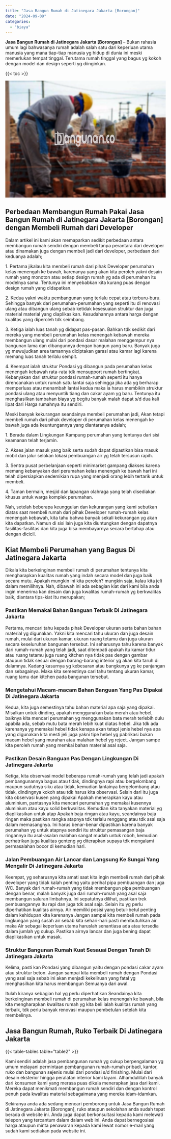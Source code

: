 ```yaml
---
title: "Jasa Bangun Rumah di Jatinegara Jakarta [Borongan]"
date: "2024-09-09"
categories: 
  - "biaya"
---
```


**Jasa Bangun Rumah di Jatinegara Jakarta \[Borongan\]** – Bukan rahasia umum lagi bahwasanya rumah adalah salah satu dari keperluan utama manusia yang mana tiap-tiap manusia yg hidup di dunia ini meski memerlukan tempat tinggal. Terutama rumah tinggal yang bagus yg kokoh dengan model dan design seperti yg diinginkan.

{{< toc >}}

![Jasa Bangun Rumah di Jatinegara Jakarta [Borongan]](/images/borong-bangunan-01.png)

## Perbedaan Membangun Rumah Pakai Jasa Bangun Rumah di Jatinegara Jakarta \[Borongan\] dengan Membeli Rumah dari Developer

Dalam artikel ini kami akan memaparkan sedikit perbedaan antara membangun rumah sendiri dengan membeli tanpa perantara dari developer atau dinamakan juga dengan membeli jadi dari developer, perbedaan dari keduanya adalah;

1\. Pertama jikalau kita membeli rumah dari pihak Developer perumahan kelas menengah ke bawah, karenanya yang akan kita peroleh yakni desain rumah yang monoton atau setiap design rumah yg ada di perumahan itu modelnya sama. Tentunya ini menyebabkan kita kurang puas dengan design rumah yang didapatkan.

2\. Kedua yakni waktu pembangunan yang terlalu cepat atau terburu-buru. Sehingga banyak dari perumahan-perumahan yang seperti itu di renovasi ulang atau dibangun ulang sebab ketidak kesesuaian struktur dan juga material material yang diaplikasikan. Kesudahannya antara harga dengan kualitas yang diperoleh tdk seimbang.

3\. Ketiga ialah luas tanah yg didapat pas-pasan. Bahkan tdk sedikit dari mereka yang membeli perumahan kelas menengah kebawah mereka membangun ulang mulai dari pondasi dasar malahan menggempur nya bangunan lama dan dibangunnya dengan bangun yang baru. Banyak juga yg mewujudkan area tamannya diciptakan garasi atau kamar lagi karena memang luas tanah terlalu sempit.

4\. Keempat ialah struktur Pondasi yg dibangun pada perumahan kelas menengah kebawah rata-rata tdk mensupport rumah bertingkat. Kebanyakan dari struktur pondasi rumah-rumah seperti itu hanya direncanakan untuk rumah satu lantai saja sehingga jika ada yg berharap memperluas atau menambah lantai kedua maka ia harus membikin struktur pondasi ulang atau menyuntik tiang dan cakar ayam yg baru. Tentunya itu menghasilkan tambahan biaya yg begitu banyak malah dapat s/d dua kali lipat dari Harga rumahnya itu sendiri.

Meski banyak kekurangan seandainya membeli perumahan jadi, Akan tetapi membeli rumah dari pihak developer di perumahan kelas menengah ke bawah juga ada keuntungannya yang diantaranya adalah;

1\. Berada dalam Lingkungan Kampung perumahan yang tentunya dari sisi keamanan telah terjamin.

2\. Akses jalan masuk yang baik serta sudah dapat dipastikan bisa masuk mobil dan jalur selokan lokasi pembuangan air yg telah tersusun rapih.

3\. Sentra pusat perbelanjaan seperti minimarket gampang diakses karena memang kebanyakan dari perumahan kelas menengah ke bawah hari ini telah dipersiapkan sedemikian rupa yang menjadi orang lebih tertarik untuk membeli.

4\. Taman bermain, mesjid dan lapangan olahraga yang telah disediakan khusus untuk warga komplek perumahan.

Nah, setelah beberapa keunggulan dan kekurangan yang kami sebutkan diatas saat membeli rumah dari pihak Developer rumah-rumah kelas menengah kebawah, kita tahu bahwa banyak sekali kekurangan yg akan kita dapatkan. Namun di sisi lain juga kita diuntungkan dengan dapatnya fasilitas-fasilitas dan kita juga bisa membayarnya secara bertahap atau dengan dicicil.

## Kiat Membeli Perumahan yang Bagus Di Jatinegara Jakarta

Dikala kita berkeinginan membeli rumah di perumahan tentunya kita mengharapkan kualitas rumah yang indah secara model dan juga baik secara mutu. Apakah mungkin ini kita peroleh? mungkin saja, kalau kita jeli dalam memilihnya. Nah, dibawah ini ada sebagian kiat dari kami bila anda ingin menerima kan desain dan juga kwalitas rumah-rumah yg berkwalitas baik, diantara tips-kiat Itu merupakan;

### Pastikan Memakai Bahan Banguan Terbaik Di Jatinegara Jakarta

Pertama, mencari tahu kepada pihak Developer ukuran serta bahan bahan material yg digunakan. Yakni kita mencari tahu ukuran dan juga desain rumah, mulai dari ukuran kamar, ukuran ruang tetamu dan juga ukuran secara keseluruhan bangunan tersebut. Ini seharusnya tahu karena banyak dari rumah-rumah yang telah jadi, saat ditempati apakah itu kamar tidur atau ruang tetamu juga ruang kitchen nya tidak pas dengan gambar ataupun tidak sesuai dengan barang-barang interior yg akan kita taruh di dalamnya. Kadang kasurnya yg kebesaran atau bangkunya yg ke panjangan dan sebagainya. Maka kita semestinya cari tahu tentang ukuran kamar, ruang tamu dan kitchen pada bangunan tersebut.

### Mengetahui Macam-macam Bahan Banguan Yang Pas Dipakai Di Jatinegara Jakarta

Kedua, kita juga semestinya tahu bahan material apa saja yang dipakai. Misalkan untuk dinding, apakah menggunakan bata merah atau hebel, baiknya kita mencari perumahan yg menggunakan bata merah terlebih dulu apabila ada, sebab mutu bata merah lebih kuat diatas hebel. Jika tdk ada karenanya yg memakai hebel tidak kenapa akan tetapi jenis hebel nya apa yang digunakan kita mesti jeli juga yakni tipe hebel yg pabrikasi bukan macam hebel yang murahan atau malahan hebel yg reject. Jangan sampe kita peroleh rumah yang memkai bahan material asal saja.

### Pastikan Desain Banguan Pas Dengan Lingkungan Di Jatinegara Jakarta

Ketiga, kita observasi model beberapa rumah-rumah yang telah jadi apakah pembangunannya bagus atau tidak, dindingnya rapi atau bergelombang maupun sudutnya siku atau tidak, kemudian lantainya bergelombang atau tidak, dindingnya kokoh atau tdk harus kita observasi. Selain dari itu juga kita observasi kusen yang dipakai Apakah menerapkan kayu atau aluminium, pantasnya kita mencari perumahan yg memakai kusennya aluminium atau kayu solid berkwalitas. Kemudian kita tanyakan material yg diaplikasikan untuk atap Apakah baja ringan atau kayu, seandainya baja ringan maka pastikan rangka atapnya tdk terlalu renggang atau tdk asal saja dalam memasangnya. Ini harus benar-benar dipastikan karena banyak perumahan yg untuk atapnya sendiri itu struktur pemasangan baja ringannya itu asal-asalan malahan sangat mudah untuk roboh, kemudian perhatrikan juga kualitas genteng yg diterapkan supaya tdk mengalami permasalahan bocor di kemudian hari.

### Jalan Pembuangan Air Lancar dan Langsung Ke Sungai Yang Mengalir Di Jatinegara Jakarta

Keempat, yg seharusnya kita amati saat kita ingin membeli rumah dari pihak developer yang tidak kalah penting yaitu perihal pipa pembuangan dan juga WC. Banyak dari rumah-rumah yang tidak membangun pipa pembuangan dengan benar, malah banyak juga dari rumah-rumah yang asal saja membangun saluran limbahnya. Ini sepatutnya dilihat, pastikan trek pembuangannya itu rapi dan juga tdk asal saja. Selain itu yg perlu diperhatikan kualitas airnya. Air memiliki posisi yang betul-betul penting dalam kehidupan kita karenanya Jangan sampai kita membeli rumah pada lingkungan yang susah air sebab kita sehari-hari pasti membutuhkan air maka Air sebagai keperluan utama haruslah senantiasa ada atau tersedia dalam jumlah yg cukup. Pastikan airnya lancar dan juga bening dapat diaplikasikan untuk masak.

### Struktur Bangunan Rumah Kuat Sesauai Dengan Tanah Di Jatinegara Jakarta

Kelima, pasti kan Pondasi yang dibangun yaitu dengan pondasi cakar ayam atau struktur beton. Jangan sampai kita membeli rumah dengan Pondasi yang asal saja sebab ini akan menjadi kekeliruan yang fatal yg menghasilkan kita harus membangun Semuanya dari awal.

Itulah kiranya sebagian hal yg perlu diperhatikan Seandainya kita berkeinginan membeli rumah di perumahan kelas menengah ke bawah, bila kita mengharapkan kwalitas rumah yg kita beli ialah kualitas rumah yang terbaik, tdk perlu banyak renovasi maupun pembetulan setelah kita membelinya.

## Jasa Bangun Rumah, Ruko Terbaik Di Jatinegara Jakarta

{{< table-tables table="table2" >}}

Kami sendiri adalah jasa pembangunan rumah yg cukup berpengalaman yg umum melayani permintaan pembangunan rumah-rumah pribadi, kantor, ruko dan bangunan sejenis mulai dari pondasi s/d finishing. Mulai dari desain eksterior hingga peralatan interior kami layani. Alhamdulillah banyak dari konsumen kami yang merasa puas dikala menerapkan jasa dari kami. Mereka dapat menikmati membangun rumah sendiri dan dengan kontrol penuh pada kwalitas material sebagaimana yang mereka idam-idamkan.

Sekiranya anda ada sedang mencari pemborong untuk Jasa Bangun Rumah di Jatinegara Jakarta \[Borongan\], ruko ataupun sekolahan anda sudah tepat berada di website ini. Anda juga dapat berkonsultasi kepada kami melewati telepon yang tercantum dalam dalam web ini. Anda dapat bernegosiasi harga ataupun minta penawaran kepada kami lewat nomor e-mail yang sudah kami sediakan pada website ini.
